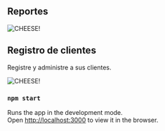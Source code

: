 ## Reportes

![CHEESE!](public/registro.jpeg)

## Registro de clientes

Registre y administre a sus clientes.

![CHEESE!](public/registro.jpeg)




### `npm start`

Runs the app in the development mode.<br>
Open [http://localhost:3000](http://localhost:3000) to view it in the browser.